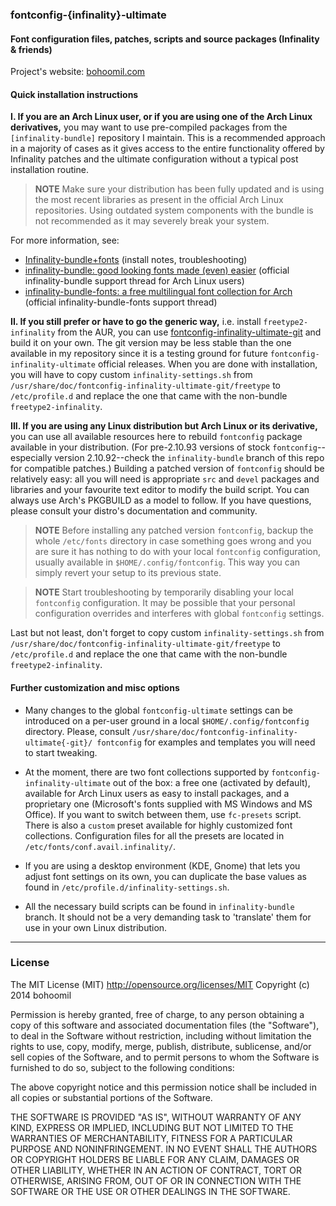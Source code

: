 
### fontconfig-{infinality}-ultimate


#### Font configuration files, patches, scripts and source packages (Infinality & friends)

Project's website: [bohoomil.com](http://bohoomil.com "bohoomil.com")

#### Quick installation instructions

**I. If you are an Arch Linux user, or if you are using one of the Arch Linux derivatives,** you may want to use pre-compiled packages from the `[infinality-bundle]` repository I maintain. This is a recommended approach in a majority of cases as it gives access to the entire functionality offered by Infinality patches and the ultimate configuration without a typical post installation routine.


> **NOTE**
> Make sure your distribution has been fully updated and is using the most recent libraries
> as present in the official Arch Linux repositories. Using outdated system components with
> the bundle is not recommended as it may severely break your system.


For more information, see:

* [Infinality-bundle+fonts](https://wiki.archlinux.org/index.php/Infinality-bundle+fonts) (install notes, troubleshooting)
* [infinality-bundle: good looking fonts made (even) easier](https://bbs.archlinux.org/viewtopic.php?id=162098) (official infinality-bundle support thread for Arch Linux users)
* [infinality-bundle-fonts: a free multilingual font collection for Arch](https://bbs.archlinux.org/viewtopic.php?id=170976) (official infinality-bundle-fonts support thread)

**II. If you still prefer or have to go the generic way,** i.e. install `freetype2-infinality` from the AUR, you can use [fontconfig-infinality-ultimate-git](https://aur.archlinux.org/packages/fontconfig-infinality-ultimate-git/) and build it on your own. The git version may be less stable than the one available in my repository since it is a testing ground for future `fontconfig-infinality-ultimate` official releases. When you are done with installation, you will have to copy custom `infinality-settings.sh` from `/usr/share/doc/fontconfig-infinality-ultimate-git/freetype` to `/etc/profile.d` and replace the one that came with the non-bundle `freetype2-infinality`.

**III. If you are using any Linux distribution but Arch Linux or its derivative,** you can use all available resources here to rebuild `fontconfig` package available in your distribution. (For pre-2.10.93 versions of stock `fontconfig`--especially version 2.10.92--check the `infinality-bundle` branch of this repo for compatible patches.) Building a patched version of `fontconfig` should be relatively easy: all you will need is appropriate `src` and `devel` packages and libraries and your favourite text editor to modify the build script. You can always use Arch's PKGBUILD as a model to follow. If you have questions, please consult your distro's documentation and community.


> **NOTE**
> Before installing any patched version `fontconfig`, backup the whole `/etc/fonts` directory
> in case something goes wrong and you are sure it has nothing to do with your local ``fontconfig``
> configuration, usually available in `$HOME/.config/fontconfig`. This way you can simply revert
>  your setup to its previous state.


> **NOTE**
> Start troubleshooting by temporarily disabling your local `fontconfig` configuration. It may be
> possible that your personal configuration overrides and interferes with global `fontconfig` settings.


Last but not least, don't forget to copy custom `infinality-settings.sh` from `/usr/share/doc/fontconfig-infinality-ultimate-git/freetype` to `/etc/profile.d` and replace the one that came with the non-bundle `freetype2-infinality`.


#### Further customization and misc options

* Many changes to the global `fontconfig-ultimate` settings can be introduced on a per-user ground in a local `$HOME/.config/fontconfig` directory. Please, consult `/usr/share/doc/fontconfig-infinality-ultimate{-git}/ fontconfig` for examples and templates you will need to start tweaking.

* At the moment, there are two font collections supported by `fontconfig-infinality-ultimate` out of the box: a free one (activated by default), available for Arch Linux users as easy to install packages, and a proprietary one (Microsoft's fonts supplied with MS Windows and MS Office). If you want to switch between them, use `fc-presets` script. There is also a `custom` preset available for highly customized font collections. Configuration files for all the presets are located in `/etc/fonts/conf.avail.infinality/`.

* If you are using a desktop environment (KDE, Gnome) that lets you adjust font settings on its own, you can duplicate the base values as found in `/etc/profile.d/infinality-settings.sh`.

* All the necessary build scripts can be found in `infinality-bundle` branch. It should not be a very demanding task to 'translate' them for use in your own Linux distribution.

___

### License

The MIT License (MIT) <http://opensource.org/licenses/MIT> Copyright (c) 2014 bohoomil

Permission is hereby granted, free of charge, to any person obtaining a copy
of this software and associated documentation files (the "Software"), to deal
in the Software without restriction, including without limitation the rights
to use, copy, modify, merge, publish, distribute, sublicense, and/or sell
copies of the Software, and to permit persons to whom the Software is
furnished to do so, subject to the following conditions:

The above copyright notice and this permission notice shall be included in
all copies or substantial portions of the Software.

THE SOFTWARE IS PROVIDED "AS IS", WITHOUT WARRANTY OF ANY KIND, EXPRESS OR
IMPLIED, INCLUDING BUT NOT LIMITED TO THE WARRANTIES OF MERCHANTABILITY,
FITNESS FOR A PARTICULAR PURPOSE AND NONINFRINGEMENT. IN NO EVENT SHALL THE
AUTHORS OR COPYRIGHT HOLDERS BE LIABLE FOR ANY CLAIM, DAMAGES OR OTHER
LIABILITY, WHETHER IN AN ACTION OF CONTRACT, TORT OR OTHERWISE, ARISING FROM,
OUT OF OR IN CONNECTION WITH THE SOFTWARE OR THE USE OR OTHER DEALINGS IN
THE SOFTWARE.

